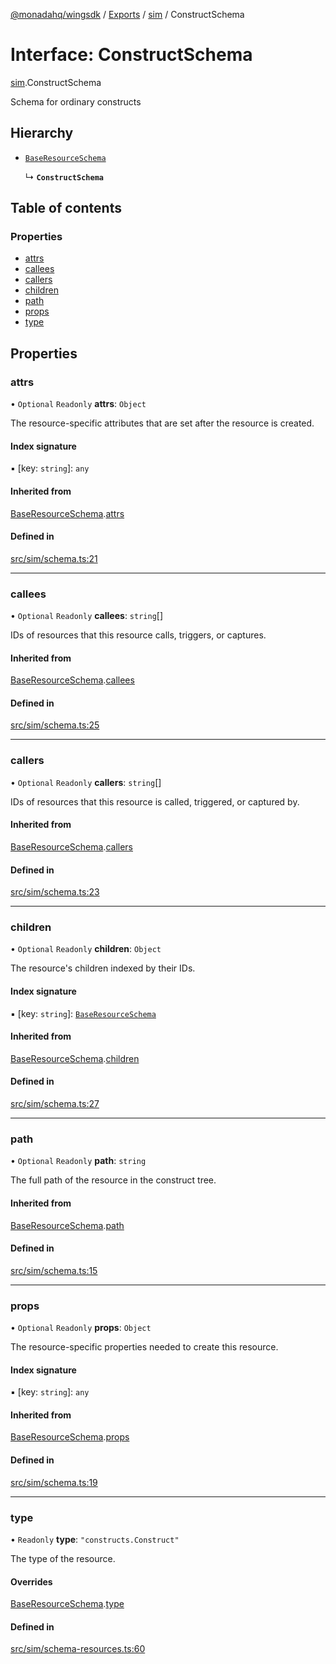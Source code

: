 [@monadahq/wingsdk](../README.md) / [Exports](../modules.md) / [sim](../modules/sim.md) / ConstructSchema

# Interface: ConstructSchema

[sim](../modules/sim.md).ConstructSchema

Schema for ordinary constructs

## Hierarchy

- [`BaseResourceSchema`](sim.BaseResourceSchema.md)

  ↳ **`ConstructSchema`**

## Table of contents

### Properties

- [attrs](sim.ConstructSchema.md#attrs)
- [callees](sim.ConstructSchema.md#callees)
- [callers](sim.ConstructSchema.md#callers)
- [children](sim.ConstructSchema.md#children)
- [path](sim.ConstructSchema.md#path)
- [props](sim.ConstructSchema.md#props)
- [type](sim.ConstructSchema.md#type)

## Properties

### attrs

• `Optional` `Readonly` **attrs**: `Object`

The resource-specific attributes that are set after the resource is created.

#### Index signature

▪ [key: `string`]: `any`

#### Inherited from

[BaseResourceSchema](sim.BaseResourceSchema.md).[attrs](sim.BaseResourceSchema.md#attrs)

#### Defined in

[src/sim/schema.ts:21](https://github.com/monadahq/winglang/blob/main/libs/wingsdk/src/sim/schema.ts#L21)

___

### callees

• `Optional` `Readonly` **callees**: `string`[]

IDs of resources that this resource calls, triggers, or captures.

#### Inherited from

[BaseResourceSchema](sim.BaseResourceSchema.md).[callees](sim.BaseResourceSchema.md#callees)

#### Defined in

[src/sim/schema.ts:25](https://github.com/monadahq/winglang/blob/main/libs/wingsdk/src/sim/schema.ts#L25)

___

### callers

• `Optional` `Readonly` **callers**: `string`[]

IDs of resources that this resource is called, triggered, or captured by.

#### Inherited from

[BaseResourceSchema](sim.BaseResourceSchema.md).[callers](sim.BaseResourceSchema.md#callers)

#### Defined in

[src/sim/schema.ts:23](https://github.com/monadahq/winglang/blob/main/libs/wingsdk/src/sim/schema.ts#L23)

___

### children

• `Optional` `Readonly` **children**: `Object`

The resource's children indexed by their IDs.

#### Index signature

▪ [key: `string`]: [`BaseResourceSchema`](sim.BaseResourceSchema.md)

#### Inherited from

[BaseResourceSchema](sim.BaseResourceSchema.md).[children](sim.BaseResourceSchema.md#children)

#### Defined in

[src/sim/schema.ts:27](https://github.com/monadahq/winglang/blob/main/libs/wingsdk/src/sim/schema.ts#L27)

___

### path

• `Optional` `Readonly` **path**: `string`

The full path of the resource in the construct tree.

#### Inherited from

[BaseResourceSchema](sim.BaseResourceSchema.md).[path](sim.BaseResourceSchema.md#path)

#### Defined in

[src/sim/schema.ts:15](https://github.com/monadahq/winglang/blob/main/libs/wingsdk/src/sim/schema.ts#L15)

___

### props

• `Optional` `Readonly` **props**: `Object`

The resource-specific properties needed to create this resource.

#### Index signature

▪ [key: `string`]: `any`

#### Inherited from

[BaseResourceSchema](sim.BaseResourceSchema.md).[props](sim.BaseResourceSchema.md#props)

#### Defined in

[src/sim/schema.ts:19](https://github.com/monadahq/winglang/blob/main/libs/wingsdk/src/sim/schema.ts#L19)

___

### type

• `Readonly` **type**: ``"constructs.Construct"``

The type of the resource.

#### Overrides

[BaseResourceSchema](sim.BaseResourceSchema.md).[type](sim.BaseResourceSchema.md#type)

#### Defined in

[src/sim/schema-resources.ts:60](https://github.com/monadahq/winglang/blob/main/libs/wingsdk/src/sim/schema-resources.ts#L60)
